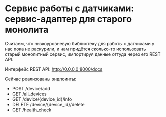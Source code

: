Сервис работы с датчиками: сервис-адаптер для старого монолита
======================================================================

Считаем, что низкоуровневую библиотеку для работы с датчиками у нас пока не раскурили,
и нам придётся сколько-то использовать старый монолитный сервис, импортируя данные оттуда через его REST API.


Интерфейс REST API:
http://0.0.0.0:8000/docs


Сейчас реализованы эндпоинты:

- POST /device/add
- GET /all_devices
- GET /device/{device_id}/info
- DELETE /device/{device_id}/delete
- GET /health_check


